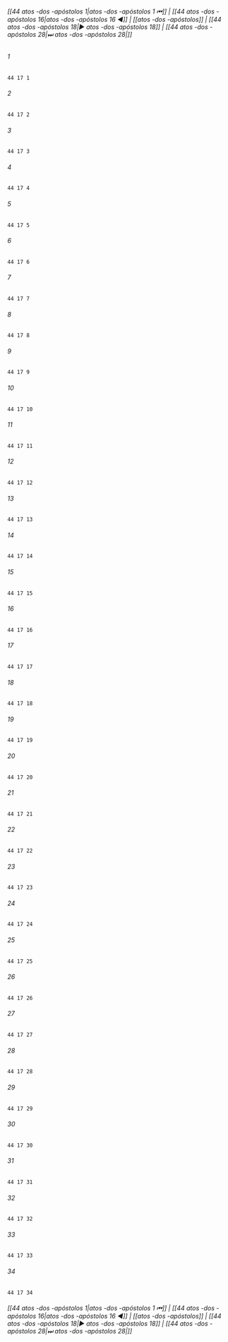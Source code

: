 
###### [[44 atos -dos -apóstolos 1|atos -dos -apóstolos 1 ⏮]] | [[44 atos -dos -apóstolos 16|atos -dos -apóstolos 16 ◀]] | [[atos -dos -apóstolos]] | [[44 atos -dos -apóstolos 18|▶ atos -dos -apóstolos 18]] | [[44 atos -dos -apóstolos 28|⏭ atos -dos -apóstolos 28|]]

###### 1
``` verse
44 17 1 
```
###### 2
``` verse
44 17 2 
```
###### 3
``` verse
44 17 3 
```
###### 4
``` verse
44 17 4 
```
###### 5
``` verse
44 17 5 
```
###### 6
``` verse
44 17 6 
```
###### 7
``` verse
44 17 7 
```
###### 8
``` verse
44 17 8 
```
###### 9
``` verse
44 17 9 
```
###### 10
``` verse
44 17 10 
```
###### 11
``` verse
44 17 11 
```
###### 12
``` verse
44 17 12 
```
###### 13
``` verse
44 17 13 
```
###### 14
``` verse
44 17 14 
```
###### 15
``` verse
44 17 15 
```
###### 16
``` verse
44 17 16 
```
###### 17
``` verse
44 17 17 
```
###### 18
``` verse
44 17 18 
```
###### 19
``` verse
44 17 19 
```
###### 20
``` verse
44 17 20 
```
###### 21
``` verse
44 17 21 
```
###### 22
``` verse
44 17 22 
```
###### 23
``` verse
44 17 23 
```
###### 24
``` verse
44 17 24 
```
###### 25
``` verse
44 17 25 
```
###### 26
``` verse
44 17 26 
```
###### 27
``` verse
44 17 27 
```
###### 28
``` verse
44 17 28 
```
###### 29
``` verse
44 17 29 
```
###### 30
``` verse
44 17 30 
```
###### 31
``` verse
44 17 31 
```
###### 32
``` verse
44 17 32 
```
###### 33
``` verse
44 17 33 
```
###### 34
``` verse
44 17 34 
```

###### [[44 atos -dos -apóstolos 1|atos -dos -apóstolos 1 ⏮]] | [[44 atos -dos -apóstolos 16|atos -dos -apóstolos 16 ◀]] | [[atos -dos -apóstolos]] | [[44 atos -dos -apóstolos 18|▶ atos -dos -apóstolos 18]] | [[44 atos -dos -apóstolos 28|⏭ atos -dos -apóstolos 28|]]

